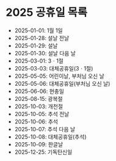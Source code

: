# 2025 공휴일 목록

- 2025-01-01: 1월 1일
- 2025-01-28: 설날 전날
- 2025-01-29: 설날
- 2025-01-30: 설날 다음 날
- 2025-03-01: 3ㆍ1절
- 2025-03-03: 대체공휴일(3ㆍ1절)
- 2025-05-05: 어린이날, 부처님 오신 날
- 2025-05-06: 대체공휴일(부처님 오신 날)
- 2025-06-06: 현충일
- 2025-08-15: 광복절
- 2025-10-03: 개천절
- 2025-10-05: 추석 전날
- 2025-10-06: 추석
- 2025-10-07: 추석 다음 날
- 2025-10-08: 대체공휴일(추석)
- 2025-10-09: 한글날
- 2025-12-25: 기독탄신일
